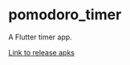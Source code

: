 # pomodoro_timer

A Flutter timer app.

[Link to release apks](https://github.com/olumidayy/pomodoro-timer/tree/master/builds)
